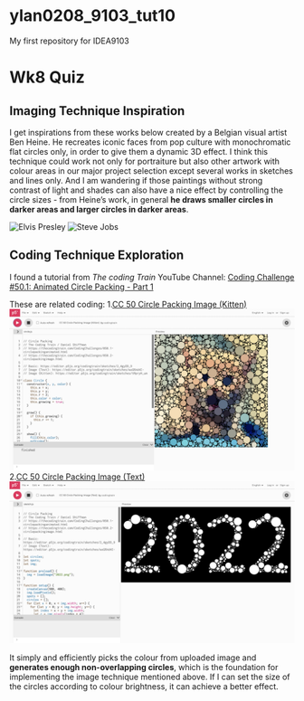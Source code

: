 # ylan0208_9103_tut10
My first repository for IDEA9103
# Wk8 Quiz
## Imaging Technique Inspiration

I get inspirations from these works below created by a Belgian visual artist Ben Heine. He recreates iconic faces from pop culture with monochromatic flat circles only, in order to give them a dynamic 3D effect.
I think this technique could work not only for portraiture but also other artwork with colour areas in our major project selection except several works in sketches and lines only. And I am wandering if those paintings without strong contrast of light and shades can also have a nice effect by controlling the circle sizes - from Heine’s work, in general **he draws smaller circles in darker areas and larger circles in darker areas**.


![Elvis Presley](https://live.staticflickr.com/4135/4795387915_b3a5d5977b_c.jpg)
![Steve Jobs](https://live.staticflickr.com/7182/6885297367_8a7512b98b_c.jpg)


## Coding Technique Exploration

I found a tutorial from _The coding Train_ YouTube Channel:
[Coding Challenge #50.1: Animated Circle Packing - Part 1](https://www.youtube.com/watch?v=QHEQuoIKgNE)

These are related coding:
1.[CC 50 Circle Packing Image (Kitten)](https://editor.p5js.org/codingtrain/sketches/tRpryH_um)
![kitten-code](readmeImages/code-kitten.png)
2.[CC 50 Circle Packing Image (Text)](https://editor.p5js.org/codingtrain/sketches/wxGRAd4I-)
![text-code](readmeImages/code-text.png)

It simply and efficiently picks the colour from uploaded image and **generates enough non-overlapping circles**, which is the foundation for implementing the image technique mentioned above. If I can set the size of the circles according to colour brightness, it can achieve a better effect.
